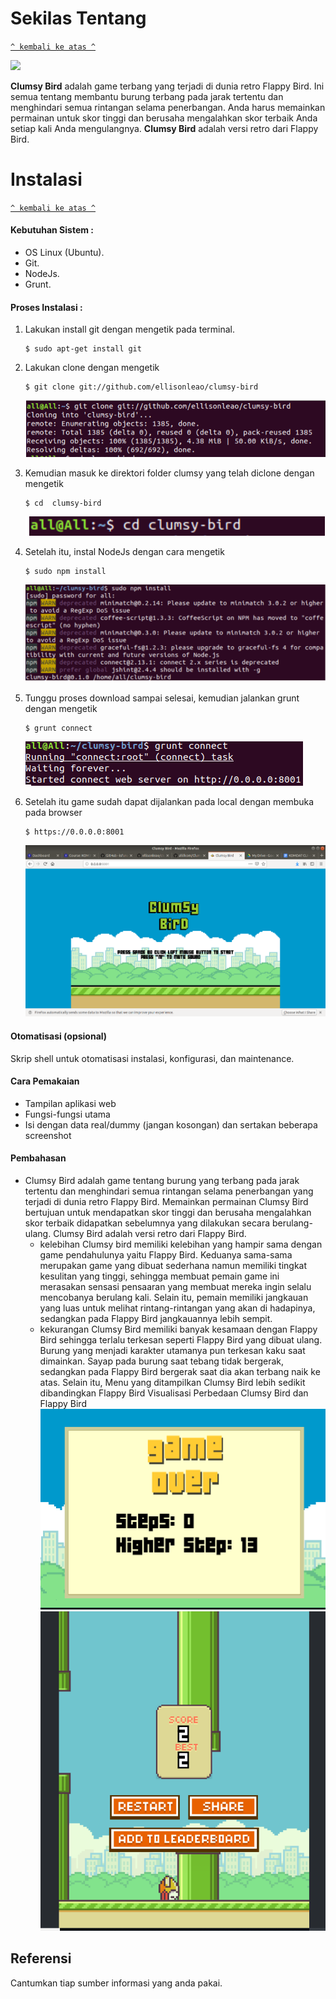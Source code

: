 # Sekilas Tentang
[`^ kembali ke atas ^`](#)

![](https://mobimg.b-cdn.net/androidgame_img/clumsy_bird/real/2_clumsy_bird.jpg)

**Clumsy Bird** adalah game terbang yang terjadi di dunia retro Flappy Bird. Ini semua tentang membantu burung terbang pada jarak tertentu dan menghindari semua rintangan selama penerbangan. Anda harus memainkan permainan untuk skor tinggi dan berusaha mengalahkan skor terbaik Anda setiap kali Anda mengulangnya. **Clumsy Bird** adalah versi retro dari Flappy Bird.


# Instalasi
[`^ kembali ke atas ^`](#)

#### Kebutuhan Sistem :
- OS Linux (Ubuntu).
- Git.
- NodeJs.
- Grunt.

#### Proses Instalasi :
1. Lakukan install git dengan mengetik pada terminal.
    ```
    $ sudo apt-get install git
	```
	
2. Lakukan clone dengan mengetik
	```
    $ git clone git://github.com/ellisonleao/clumsy-bird
	```
	![](https://raw.githubusercontent.com/aliilkom/Clumsy-Bird/master/ss1.PNG)
	
4. Kemudian masuk ke direktori folder clumsy yang telah diclone dengan mengetik

	```
    $ cd  clumsy-bird
    ```
      ![](https://raw.githubusercontent.com/aliilkom/Clumsy-Bird/master/ss2.PNG)
5. Setelah itu, instal NodeJs dengan cara mengetik
    ```
    $ sudo npm install
    ```
    ![](https://raw.githubusercontent.com/aliilkom/Clumsy-Bird/master/ss3.PNG)
6. Tunggu proses download sampai selesai, kemudian jalankan grunt dengan mengetik 
	```
    $ grunt connect
    ```
    ![](https://raw.githubusercontent.com/aliilkom/Clumsy-Bird/master/Screenshot2.png)
    
7. 	Setelah itu game sudah dapat dijalankan pada local dengan membuka pada browser
	```
    $ https://0.0.0.0:8001
    ```
    ![](https://raw.githubusercontent.com/aliilkom/Clumsy-Bird/master/Screenshot3.png)

#### Otomatisasi (opsional)

Skrip shell untuk otomatisasi instalasi, konfigurasi, dan maintenance.


#### Cara Pemakaian

- Tampilan aplikasi web
- Fungsi-fungsi utama
- Isi dengan data real/dummy (jangan kosongan) dan sertakan beberapa screenshot

#### Pembahasan

- Clumsy Bird adalah game tentang burung yang terbang pada jarak tertentu dan menghindari semua rintangan selama penerbangan yang terjadi di dunia retro Flappy Bird. Memainkan permainan Clumsy Bird bertujuan untuk mendapatkan skor tinggi dan berusaha mengalahkan skor terbaik didapatkan sebelumnya yang dilakukan secara berulang-ulang. Clumsy Bird adalah versi retro dari Flappy Bird.
    - kelebihan
	Clumsy bird memiliki kelebihan yang hampir sama dengan game pendahulunya yaitu Flappy Bird. Keduanya sama-sama merupakan 		game yang dibuat sederhana namun memiliki tingkat kesulitan yang tinggi, sehingga membuat pemain game ini merasakan sensasi 		pensaaran yang membuat mereka ingin selalu mencobanya berulang kali. Selain itu, pemain memiliki jangkauan yang luas untuk 		melihat rintang-rintangan yang akan di hadapinya, sedangkan pada Flappy Bird jangkauannya lebih sempit. 
    - kekurangan
    	Clumsy Bird memiliki banyak kesamaan dengan Flappy Bird sehingga terlalu terkesan seperti Flappy Bird yang dibuat ulang. Burung 	yang menjadi karakter utamanya pun terkesan kaku saat dimainkan. Sayap pada burung saat tebang tidak bergerak, sedangkan pada 		Flappy Bird bergerak saat dia akan terbang naik ke atas. Selain itu, Menu yang ditampilkan Clumsy Bird lebih sedikit 			dibandingkan Flappy Bird
Visualisasi Perbedaan Clumsy Bird dan Flappy Bird
![](https://raw.githubusercontent.com/aliilkom/Clumsy-Bird/master/clumsy1.PNG)
![](https://raw.githubusercontent.com/aliilkom/Clumsy-Bird/master/flappy.PNG)
## Referensi

Cantumkan tiap sumber informasi yang anda pakai.




